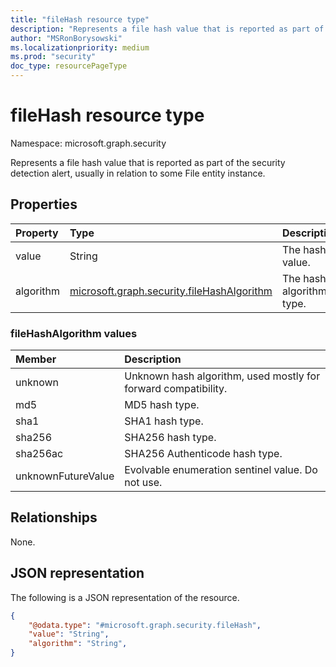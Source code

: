 ```yaml
---
title: "fileHash resource type"
description: "Represents a file hash value that is reported as part of the security detection alert, usually in relation to some File entity instance."
author: "MSRonBorysowski"
ms.localizationpriority: medium
ms.prod: "security"
doc_type: resourcePageType
---
```


# fileHash resource type

Namespace: microsoft.graph.security

Represents a file hash value that is reported as part of the security detection alert, usually in relation to some File entity instance.

## Properties

| Property   | Type                                                                    | Description                             |
|:-----------|:------------------------------------------------------------------------|:----------------------------------------|
| value      | String                                                                  | The hash value. |
| algorithm  | [microsoft.graph.security.fileHashAlgorithm](#filehashalgorithm-values) | The hash algorithm type.                |

### fileHashAlgorithm values

| Member                 | Description                                                    |
|:-----------------------|:---------------------------------------------------------------|
| unknown                | Unknown hash algorithm, used mostly for forward compatibility. |
| md5                    | MD5 hash type.                                                 |
| sha1                   | SHA1 hash type.                                                |
| sha256                 | SHA256 hash type.                                              |
| sha256ac               | SHA256 Authenticode hash type.                                 |
| unknownFutureValue     | Evolvable enumeration sentinel value. Do not use.              |


## Relationships

None.

## JSON representation

The following is a JSON representation of the resource.
<!-- {
  "blockType": "resource",
  "@odata.type": "microsoft.graph.security.fileHash"
}
-->
``` json
{
    "@odata.type": "#microsoft.graph.security.fileHash",
    "value": "String",
    "algorithm": "String",
}
```
